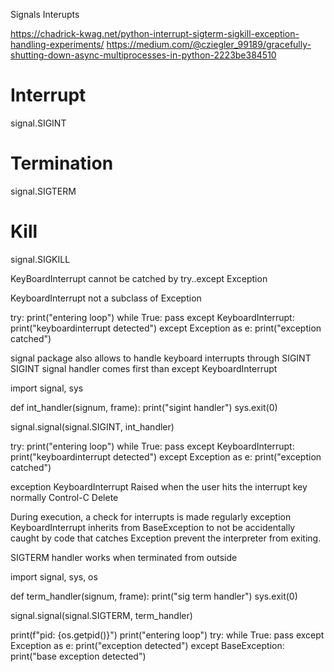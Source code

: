 Signals
Interupts

https://chadrick-kwag.net/python-interrupt-sigterm-sigkill-exception-handling-experiments/
https://medium.com/@cziegler_99189/gracefully-shutting-down-async-multiprocesses-in-python-2223be384510


# Interrupt
signal.SIGINT

# Termination
signal.SIGTERM

# Kill
signal.SIGKILL



KeyBoardInterrupt cannot be catched by try..except Exception

KeyboardInterrupt not a subclass of Exception


try:
    print("entering loop")
    while True:
        pass
except KeyboardInterrupt:
    print("keyboardinterrupt detected")
except Exception as e:
    print("exception catched")



signal package also allows to handle keyboard interrupts through SIGINT
SIGINT signal handler comes first than except KeyboardInterrupt


import signal, sys

def int_handler(signum, frame):
    print("sigint handler")
    sys.exit(0)


signal.signal(signal.SIGINT, int_handler)

try:
    print("entering loop")
    while True:
        pass
except KeyboardInterrupt:
    print("keyboardinterrupt detected")
except Exception as e:
    print("exception catched")



exception KeyboardInterrupt
    Raised when the user hits the interrupt key
        normally Control-C
        Delete

During execution, a check for interrupts is made regularly
    exception KeyboardInterrupt inherits from BaseException
    to not be accidentally caught by code that catches Exception
    prevent the interpreter from exiting.


SIGTERM handler works when terminated from outside



import signal, sys, os

def term_handler(signum, frame):
    print("sig term handler")
    sys.exit(0)


signal.signal(signal.SIGTERM, term_handler)


print(f"pid: {os.getpid()}")
print("entering loop")
try:
    while True:
        pass
except Exception as e:
    print("exception detected")
except BaseException:
    print("base exception detected")


